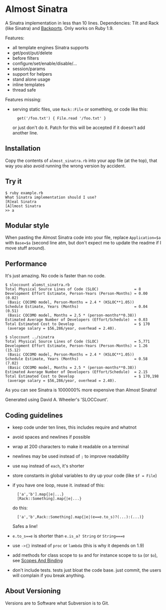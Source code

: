 # Almost Sinatra

A Sinatra implementation in less than 10 lines.
Dependencies: Tilt and Rack (like Sinatra) and [Backports](https://github.com/marcandre/backports/).
Only works on Ruby 1.9.

Features:

* all template engines Sinatra supports
* get/post/put/delete
* before filters
* configure/set/enable/disable/...
* session/params
* support for helpers
* stand alone usage
* inline templates
* thread safe

Features missing:

* serving static files, use `Rack::File` or something, or code like this:

        get('/foo.txt') { File.read '/foo.txt' }

  or just don't do it. Patch for this will be accepted if it doesn't add
  another line.

## Installation

Copy the contents of `almost_sinatra.rb` into your app file (at the top), that
way you also avoid running the wrong version by accident.

## Try it

    $ ruby example.rb
    What Sinatra implementation should I use?
    [R]eal Sinatra
    [A]lmost Sinatra
    >> a

## Modular style

When pasting the Almost Sinatra code into your file, replace `Application=$a`
with `Base=$a` (second line atm, but don't expect me to update the readme if
I move stuff around).

## Performance

It's just amazing. No code is faster than no code.

    $ sloccount alomst_sinatra.rb
    Total Physical Source Lines of Code (SLOC)                = 8
    Development Effort Estimate, Person-Years (Person-Months) = 0.00 (0.02)
     (Basic COCOMO model, Person-Months = 2.4 * (KSLOC**1.05))
    Schedule Estimate, Years (Months)                         = 0.04 (0.51)
     (Basic COCOMO model, Months = 2.5 * (person-months**0.38))
    Estimated Average Number of Developers (Effort/Schedule)  = 0.03
    Total Estimated Cost to Develop                           = $ 170
     (average salary = $56,286/year, overhead = 2.40).
    
    $ sloccount ../sinatra
    Total Physical Source Lines of Code (SLOC)                = 5,771
    Development Effort Estimate, Person-Years (Person-Months) = 1.26 (15.12)
     (Basic COCOMO model, Person-Months = 2.4 * (KSLOC**1.05))
    Schedule Estimate, Years (Months)                         = 0.58 (7.02)
     (Basic COCOMO model, Months = 2.5 * (person-months**0.38))
    Estimated Average Number of Developers (Effort/Schedule)  = 2.15
    Total Estimated Cost to Develop                           = $ 170,198
     (average salary = $56,286/year, overhead = 2.40).

As you can see Sinatra is 1000000% more expensive than Almost Sinatra!

Generated using David A. Wheeler's 'SLOCCount'.

## Coding guidelines

* keep code under ten lines, this includes require and whatnot

* avoid spaces and newlines if possible

* wrap at 200 characters to make it readable on a terminal

* newlines may be used instead of `;` to improve readability

* use `map` instead of `each`, it's shorter

* store constants in global variables to dry up your code (like `$f = File`)

* if you have one loop, reuse it. instead of this:

        ['a','b'].map{|e|...}
        [Rack::Something].map{|e|...}

  do this:

        ['a','b',Rack::Something].map{|e|(e==e.to_s)?(...):(...)}

  Safes a line!

* `e.to_s==e` is shorter than `e.is_a? String` or `String===e`

* use `->{}` instead of `proc` or `lambda` (this is why it depends on 1.9)

* add methods for class scope to `$o` and for instance scope to `$a` (or `$o`),
  see [Scopes And Binding](http://www.sinatrarb.com/intro#Scopes%20and%20Binding)

* don't include tests. tests just bloat the code base. just commit, the users
  will complain if you break anything.

## About Versioning

Versions are to Software what Subversion is to Git.
